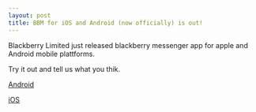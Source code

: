 ```yaml
---
layout: post
title: BBM for iOS and Android (now officially) is out!
---
```


Blackberry Limited just released blackberry messenger app for apple and Android mobile plattforms.

Try it out and tell us what you thik.

[Android](https://play.google.com/store/apps/details?id=com.rim.mobilefusion.client)

[iOS](https://itunes.apple.com/es/app/bbm/id690046600?ls=1&mt=8)